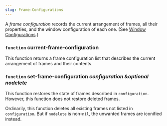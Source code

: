 ```yaml
---
slug: Frame-Configurations
---
```


A *frame configuration* records the current arrangement of frames, all their properties, and the window configuration of each one. (See [Window Configurations](/docs/elisp/Window-Configurations).)

### <span className="tag function">`function`</span> **current-frame-configuration**

This function returns a frame configuration list that describes the current arrangement of frames and their contents.

### <span className="tag function">`function`</span> **set-frame-configuration** *configuration \&optional nodelete*

This function restores the state of frames described in `configuration`. However, this function does not restore deleted frames.

Ordinarily, this function deletes all existing frames not listed in `configuration`. But if `nodelete` is non-`nil`, the unwanted frames are iconified instead.
